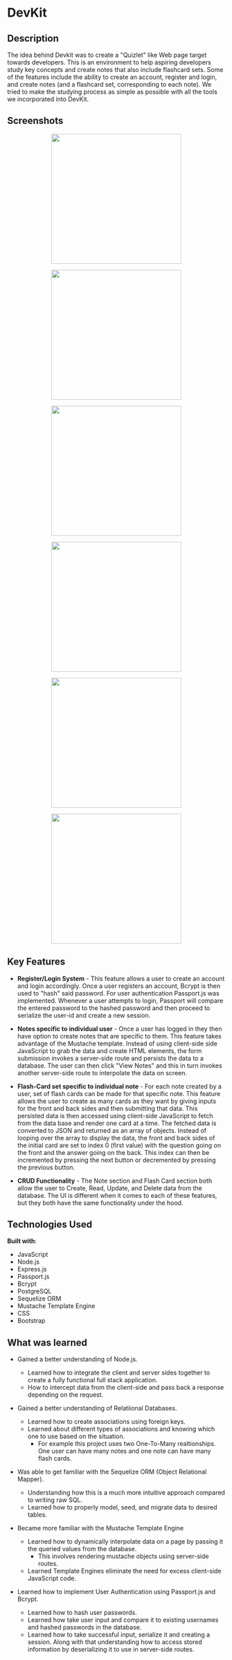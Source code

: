 # DevKit

## Description

The idea behind Devkit was to create a "Quizlet" like Web page target towards developers. This is an environment to help aspiring developers study key concepts and create notes that also include flashcard sets. Some of the features include the ability to create an account, register and login, and create notes (and a flashcard set, corresponding to each note). We tried to make the studying process as simple as possible with all the tools we incorporated into DevKit.

## Screenshots

<p align="center">
  <img src="./assets/screenshots/Home-page.png" height="300" width="300">
</p>
<p align="center">
  <img src="./assets/screenshots/Login-page.png" height="300" width="300">
</p>
<p align="center">
  <img src="./assets/screenshots/Create-note-page.png" height="300" width="300">
</p>
<p align="center">
  <img src="./assets/screenshots/Note-page.png" height="300" width="300">
</p>
<p align="center">
  <img src="./assets/screenshots/Card-page.png" height="300" width="300">
</p>
<p align="center">
  <img src="./assets/screenshots/Edit-card-page.png" height="300" width="300">
</p>

## Key Features

- **Register/Login System** - This feature allows a user to create an account and login accordingly. Once a user registers an account, Bcrypt is then used to "hash" said password. For user authentication Passport.js was implemented. Whenever a user attempts to login, Passport will compare the entered password to the hashed password and then proceed to serialize the user-id and create a new session.

- **Notes specific to individual user** - Once a user has logged in they then have option to create notes that are specific to them. This feature takes advantage of the Mustache template. Instead of using client-side side JavaScript to grab the data and create HTML elements, the form submission invokes a server-side route and persists the data to a database. The user can then click "View Notes" and this in turn invokes another server-side route to interpolate the data on screen.

- **Flash-Card set specific to individual note** - For each note created by a user, set of flash cards can be made for that specific note. This feature allows the user to create as many cards as they want by giving inputs for the front and back sides and then submitting that data. This persisted data is then accessed using client-side JavaScript to fetch from the data base and render one card at a time. The fetched data is converted to JSON and returned as an array of objects. Instead of looping over the array to display the data, the front and back sides of the initial card are set to index 0 (first value) with the question going on the front and the answer going on the back. This index can then be incremented by pressing the next button or decremented by pressing the previous button.

- **CRUD Functionality** - The Note section and Flash Card section both allow the user to Create, Read, Update, and Delete data from the database. The UI is different when it comes to each of these features, but they both have the same functionality under the hood.

## Technologies Used

**Built with**:

- JavaScript
- Node.js
- Express.js
- Passport.js
- Bcrypt
- PostgreSQL
- Sequelize ORM
- Mustache Template Engine
- CSS
- Bootstrap

## What was learned

- Gained a better understanding of Node.js.

  - Learned how to integrate the client and server sides together to create a fully functional full stack application.
  - How to intercept data from the client-side and pass back a response depending on the request.

- Gained a better understanding of Relatiional Databases.

  - Learned how to create associations using foreign keys.
  - Learned about different types of associations and knowing which one to use based on the situation.
    - For example this project uses two One-To-Many realtionships. One user can have many notes and one note can have many flash cards.

- Was able to get familiar with the Sequelize ORM (Object Relational Mapper).

  - Understanding how this is a much more intuitive approach compared to writing raw SQL.
  - Learned how to properly model, seed, and migrate data to desired tables.

- Became more familiar with the Mustache Template Engine

  - Learned how to dynamically interpolate data on a page by passing it the queried values from the database.
    - This involves rendering mustache objects using server-side routes.
  - Learned Template Engines eliminate the need for excess client-side JavaScript code.

- Learned how to implement User Authentication using Passport.js and Bcrypt.
  - Learned how to hash user passwords.
  - Learned how take user input and compare it to existing usernames and hashed passwords in the database.
  - Learned how to take successful input, serialize it and creating a session. Along with that understanding how to access stored information by deserializing it to use in server-side routes.

